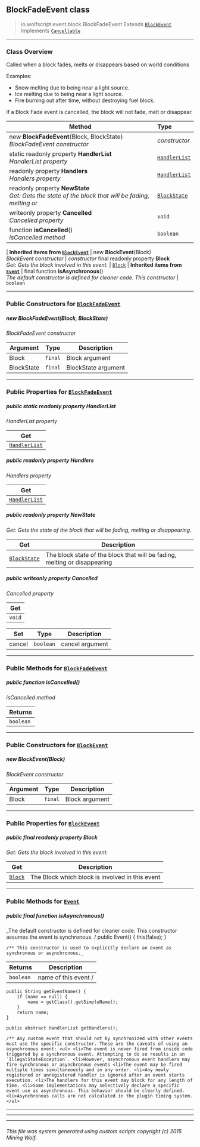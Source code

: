 ## BlockFadeEvent __class__

>io.wolfscript.event.block.BlockFadeEvent
>Extends [`BlockEvent`](BlockEvent.md)
>Implements [`Cancellable`](..\Cancellable.md)

---

### Class Overview

Called when a block fades, melts or disappears based on world conditions <p> Examples: <ul> <li>Snow melting due to being near a light source. <li>Ice melting due to being near a light source. <li>Fire burning out after time, without destroying fuel block. </ul> <p> If a Block Fade event is cancelled, the block will not fade, melt or disappear.

Method | Type   
--- | :--- 
new __BlockFadeEvent__(Block, BlockState) <br> _BlockFadeEvent constructor_ | _constructor_
static readonly property __HandlerList__ <br> _HandlerList property_ | [`HandlerList`](..\HandlerList.md)
 readonly property __Handlers__ <br> _Handlers property_ | [`HandlerList`](..\HandlerList.md)
 readonly property __NewState__ <br> _Get: Gets the state of the block that will be fading, melting or_ | [`BlockState`](..\..\block\BlockState.md)
 writeonly property __Cancelled__ <br> _Cancelled property_ | `void`
 function __isCancelled__() <br> _isCancelled method_ | `boolean`
 |
__Inherited items from [`BlockEvent`](BlockEvent.md)__ |
new __BlockEvent__(Block) <br> _BlockEvent constructor_ | _constructor_
final readonly property __Block__ <br> _Get: Gets the block involved in this event._ | [`Block`](..\..\block\Block.md)
 |
__Inherited items from [`Event`](..\Event.md)__ |
final function __isAsynchronous__() <br> _The default constructor is defined for cleaner code. This constructor_ | `boolean`







---

### Public Constructors for [`BlockFadeEvent`](BlockFadeEvent.md)

##### <a id='blockfadeevent'></a>new __BlockFadeEvent__(Block, BlockState) 

_BlockFadeEvent constructor_

Argument | Type | Description  
--- | --- | --- 
Block | `final` | Block argument
BlockState | `final` | BlockState argument

---

### Public Properties for [`BlockFadeEvent`](BlockFadeEvent.md)

##### <a id='handlerlist'></a>public static readonly property __HandlerList__

_HandlerList property_

Get | 
--- | 
[`HandlerList`](..\HandlerList.md) |



##### <a id='handlers'></a>public  readonly property __Handlers__

_Handlers property_

Get | 
--- | 
[`HandlerList`](..\HandlerList.md) |



##### <a id='newstate'></a>public  readonly property __NewState__

_Get: Gets the state of the block that will be fading, melting or disappearing._

Get | Description
--- | --- 
[`BlockState`](..\..\block\BlockState.md) | The block state of the block that will be fading, melting or disappearing



##### <a id='cancelled'></a>public  writeonly property __Cancelled__

_Cancelled property_

Get | 
--- | 
`void` |

Set | Type | Description  
--- | --- | --- 
cancel | `boolean` | cancel argument


---

### Public Methods for [`BlockFadeEvent`](BlockFadeEvent.md)

##### <a id='iscancelled'></a>public  function __isCancelled__()

_isCancelled method_

Returns | 
--- | 
`boolean` |


---
### Public Constructors for [`BlockEvent`](BlockEvent.md)

##### <a id='blockevent'></a>new __BlockEvent__(Block) 

_BlockEvent constructor_

Argument | Type | Description  
--- | --- | --- 
Block | `final` | Block argument

---

### Public Properties for [`BlockEvent`](BlockEvent.md)

##### <a id='block'></a>public final readonly property __Block__

_Get: Gets the block involved in this event._

Get | Description
--- | --- 
[`Block`](..\..\block\Block.md) | The Block which block is involved in this event



---

### Public Methods for [`Event`](..\Event.md)

##### <a id='isasynchronous'></a>public final function __isAsynchronous__()

_The default constructor is defined for cleaner code. This constructor assumes the event is synchronous. /
    public Event() {
        this(false);
    }

    /** This constructor is used to explicitly declare an event as synchronous or asynchronous._

Returns | Description
--- | --- 
`boolean` | name of this event /
    public String getEventName() {
        if (name == null) {
            name = getClass().getSimpleName();
        }
        return name;
    }

    public abstract HandlerList getHandlers();

    /** Any custom event that should not by synchronized with other events must use the specific constructor. These are the caveats of using an asynchronous event: <ul> <li>The event is never fired from inside code triggered by a synchronous event. Attempting to do so results in an `IllegalStateException`. <li>However, asynchronous event handlers may fire synchronous or asynchronous events <li>The event may be fired multiple times simultaneously and in any order. <li>Any newly registered or unregistered handler is ignored after an event starts execution. <li>The handlers for this event may block for any length of time. <li>Some implementations may selectively declare a specific event use as asynchronous. This behavior should be clearly defined. <li>Asynchronous calls are not calculated in the plugin timing system. </ul>


---


---


---


###### This file was system generated using custom scripts copyright (c) 2015 Mining Wolf.
	

